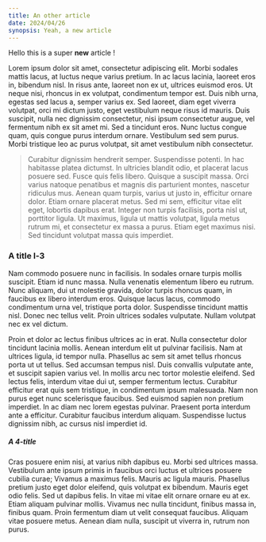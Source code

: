 ```yaml
---
title: An other article
date: 2024/04/26
synopsis: Yeah, a new article
---
```


Hello this is a super **new** article !

Lorem ipsum dolor sit amet, consectetur adipiscing elit. Morbi sodales mattis lacus, at luctus neque varius pretium. In ac lacus lacinia, laoreet eros in, bibendum nisl. In risus ante, laoreet non ex ut, ultrices euismod eros. Ut neque nisi, rhoncus in ex volutpat, condimentum tempor est. Duis nibh urna, egestas sed lacus a, semper varius ex. Sed laoreet, diam eget viverra volutpat, orci mi dictum justo, eget vestibulum neque risus id mauris. Duis suscipit, nulla nec dignissim consectetur, nisi ipsum consectetur augue, vel fermentum nibh ex sit amet mi. Sed a tincidunt eros. Nunc luctus congue quam, quis congue purus interdum ornare. Vestibulum sed sem purus. Morbi tristique leo ac purus volutpat, sit amet vestibulum nibh consectetur.

> Curabitur dignissim hendrerit semper. Suspendisse potenti. In hac habitasse
> platea dictumst. In ultricies blandit odio, et placerat lacus posuere sed.
> Fusce quis felis libero. Quisque a suscipit massa. Orci varius natoque
> penatibus et magnis dis parturient montes, nascetur ridiculus mus. Aenean quam
> turpis, varius ut justo in, efficitur ornare dolor. Etiam ornare placerat
> metus. Sed mi sem, efficitur vitae elit eget, lobortis dapibus erat. Integer
> non turpis facilisis, porta nisl ut, porttitor ligula. Ut maximus, ligula ut
> mattis volutpat, ligula metus rutrum mi, et consectetur ex massa a purus.
> Etiam eget maximus nisi. Sed tincidunt volutpat massa quis imperdiet.

### A title l-3

Nam commodo posuere nunc in facilisis. In sodales ornare turpis mollis suscipit. Etiam id nunc massa. Nulla venenatis elementum libero eu rutrum. Nunc aliquam, dui ut molestie gravida, dolor turpis rhoncus quam, in faucibus ex libero interdum eros. Quisque lacus lacus, commodo condimentum urna vel, tristique porta dolor. Suspendisse tincidunt mattis nisl. Donec nec tellus velit. Proin ultrices sodales vulputate. Nullam volutpat nec ex vel dictum.

Proin et dolor ac lectus finibus ultrices ac in erat. Nulla consectetur dolor tincidunt lacinia mollis. Aenean interdum elit ut pulvinar facilisis. Nam at ultrices ligula, id tempor nulla. Phasellus ac sem sit amet tellus rhoncus porta ut ut tellus. Sed accumsan tempus nisl. Duis convallis vulputate ante, et suscipit sapien varius vel. In mollis arcu nec tortor molestie eleifend. Sed lectus felis, interdum vitae dui ut, semper fermentum lectus. Curabitur efficitur erat quis sem tristique, in condimentum ipsum malesuada. Nam non purus eget nunc scelerisque faucibus. Sed euismod sapien non pretium imperdiet. In ac diam nec lorem egestas pulvinar. Praesent porta interdum ante a efficitur. Curabitur faucibus interdum aliquam. Suspendisse luctus dignissim nibh, ac cursus nisl imperdiet id.

##### A 4-title

Cras posuere enim nisi, at varius nibh dapibus eu. Morbi sed ultrices massa.
Vestibulum ante ipsum primis in faucibus orci luctus et ultrices posuere cubilia
curae; Vivamus a maximus felis. Mauris ac ligula mauris. Phasellus pretium justo
eget dolor eleifend, quis volutpat ex bibendum. Mauris eget odio felis. Sed ut
dapibus felis. In vitae mi vitae elit ornare ornare eu at ex. Etiam aliquam
pulvinar mollis. Vivamus nec nulla tincidunt, finibus massa in, finibus quam.
Proin fermentum diam ut velit consequat faucibus. Aliquam vitae posuere metus.
Aenean diam nulla, suscipit ut viverra in, rutrum non purus.
